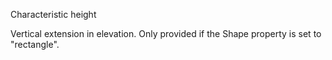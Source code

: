Characteristic height


<!-- comment -->


Vertical extension in elevation. Only provided if the Shape property is set to "rectangle".

